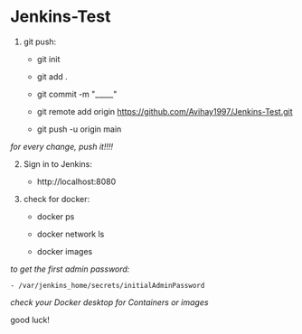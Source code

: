 # Jenkins-Test

1. git push:
	
	- git init
	
	- git add .
	
	- git commit -m "_____"
	
	- git remote add origin https://github.com/Avihay1997/Jenkins-Test.git
	
	- git push -u origin main

*for every change, push it!!!!*

2. Sign in to Jenkins:
	
	- http://localhost:8080

3. check for docker:

	- docker ps

	- docker network ls

	- docker images

*to get the first admin password:*
	
	- /var/jenkins_home/secrets/initialAdminPassword

*check your Docker desktop for Containers or images*

good luck!

